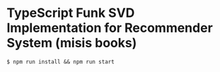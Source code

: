 # TypeScript Funk SVD Implementation for Recommender System (misis books)

```
$ npm run install && npm run start
```
